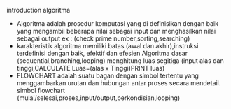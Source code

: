 introduction algoritma
- Algoritma adalah prosedur komputasi yang di definisikan dengan baik yang mengambil beberapa nilai sebagai input dan menghasilkan nilai sebagai output ex : (check prime number,sorting,searching)
- karakteristik algoritma memiliki batas (awal dan akhir),instruksi terdefinisi dengan baik, efektif dan efesien
Algoritma dasar (sequential,branching,looping)
menghitung luas segitiga (input alas dan tinggi,CALCULATE Luas=(alas x Tinggi)PRINT luas)
- FLOWCHART adalah suatu bagan dengan simbol tertentu yang menggambarkan urutan dan hubungan antar proses secara mendetail.
simbol flowchart (mulai/selesai,proses,input/output,perkondisian,looping)